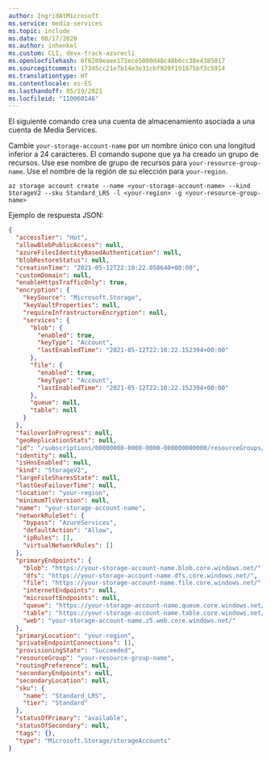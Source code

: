 ```yaml
---
author: IngridAtMicrosoft
ms.service: media-services
ms.topic: include
ms.date: 08/17/2020
ms.author: inhenkel
ms.custom: CLI, devx-track-azurecli
ms.openlocfilehash: 6f6209eaee172ece5000d48c48b6cc38e4385017
ms.sourcegitcommit: 17345cc21e7b14e3e31cbf920f191875bf3c5914
ms.translationtype: HT
ms.contentlocale: es-ES
ms.lasthandoff: 05/19/2021
ms.locfileid: "110060146"
---
```

<!-- ### Create a storage account -->

El siguiente comando crea una cuenta de almacenamiento asociada a una cuenta de Media Services. 

Cambie `your-storage-account-name` por un nombre único con una longitud inferior a 24 caracteres. El comando supone que ya ha creado un grupo de recursos.  Use ese nombre de grupo de recursos para `your-resource-group-name`. Use el nombre de la región de su elección para `your-region`.

```azurecli-interactive
az storage account create --name <your-storage-account-name> --kind StorageV2 --sku Standard_LRS -l <your-region> -g <your-resource-group-name>
```

Ejemplo de respuesta JSON:

```json
{
  "accessTier": "Hot",
  "allowBlobPublicAccess": null,
  "azureFilesIdentityBasedAuthentication": null,
  "blobRestoreStatus": null,
  "creationTime": "2021-05-12T22:10:22.058640+00:00",
  "customDomain": null,
  "enableHttpsTrafficOnly": true,
  "encryption": {
    "keySource": "Microsoft.Storage",
    "keyVaultProperties": null,
    "requireInfrastructureEncryption": null,
    "services": {
      "blob": {
        "enabled": true,
        "keyType": "Account",
        "lastEnabledTime": "2021-05-12T22:10:22.152394+00:00"
      },
      "file": {
        "enabled": true,
        "keyType": "Account",
        "lastEnabledTime": "2021-05-12T22:10:22.152394+00:00"
      },
      "queue": null,
      "table": null
    }
  },
  "failoverInProgress": null,
  "geoReplicationStats": null,
  "id": "/subscriptions/00000000-0000-0000-000000000000/resourceGroups/your-resource-group-name/providers/Microsoft.Storage/storageAccounts/your-storage-account-name",
  "identity": null,
  "isHnsEnabled": null,
  "kind": "StorageV2",
  "largeFileSharesState": null,
  "lastGeoFailoverTime": null,
  "location": "your-region",
  "minimumTlsVersion": null,
  "name": "your-storage-account-name",
  "networkRuleSet": {
    "bypass": "AzureServices",
    "defaultAction": "Allow",
    "ipRules": [],
    "virtualNetworkRules": []
  },
  "primaryEndpoints": {
    "blob": "https://your-storage-account-name.blob.core.windows.net/",
    "dfs": "https://your-storage-account-name.dfs.core.windows.net/",
    "file": "https://your-storage-account-name.file.core.windows.net/",
    "internetEndpoints": null,
    "microsoftEndpoints": null,
    "queue": "https://your-storage-account-name.queue.core.windows.net/",
    "table": "https://your-storage-account-name.table.core.windows.net/",
    "web": "your-storage-account-name.z5.web.core.windows.net/"
  },
  "primaryLocation": "your-region",
  "privateEndpointConnections": [],
  "provisioningState": "Succeeded",
  "resourceGroup": "your-resource-group-name",
  "routingPreference": null,
  "secondaryEndpoints": null,
  "secondaryLocation": null,
  "sku": {
    "name": "Standard_LRS",
    "tier": "Standard"
  },
  "statusOfPrimary": "available",
  "statusOfSecondary": null,
  "tags": {},
  "type": "Microsoft.Storage/storageAccounts"
}
```